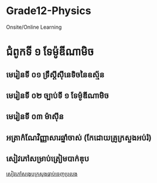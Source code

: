# Grade12-Physics
Onsite/Online Learning 


# ជំពូកទី ១ ទែម៉ូឌីណាមិច

## មេរៀនទី ០១ ទ្រឹស្តីស៊ីនេទិចនៃឧស្ម័ន

## មេរៀនទី ០២ ច្បាប់ទី ១ ទែម៉ូឌីណាមិច

## មេរៀនទី ០៣ ម៉ាស៊ីន



## អត្រាកំណែវិញ្ញាសារឆ្នាំចាស់ (កែដោយគ្រូក្រសួងអប់រំ)

## សៀវភៅសម្រាប់ត្រៀមបាក់ឌុប
[សៀវភៅសង្ខេបក្រសួងធ្លាប់ចេញប្រលង](path%20with%20spaces/other_file.md)
